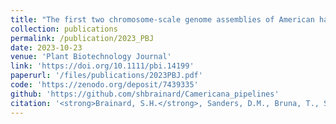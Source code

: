 ```yaml
---
title: "The first two chromosome-scale genome assemblies of American hazelnut enable comparative genomic analysis of the genus Corylus"
collection: publications
permalink: /publication/2023_PBJ
date: 2023-10-23
venue: 'Plant Biotechnology Journal'
link: 'https://doi.org/10.1111/pbi.14199'
paperurl: '/files/publications/2023PBJ.pdf'
code: 'https://zenodo.org/deposit/7439335'
github: 'https://github.com/shbrainard/Camericana_pipelines'
citation: '<strong>Brainard, S.H.</strong>, Sanders, D.M., Bruna, T., Shengqiang, S., Dawson, J.C. The first two chromosome-scale genome assemblies of American hazelnut enable comparative genomic analysis of the genus Corylus. <i>Plant Biotechnol J</i> (2023)'
---
```


